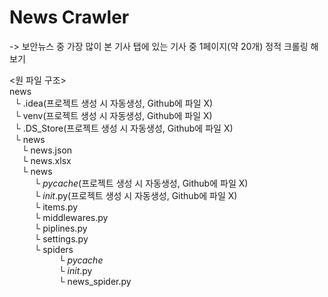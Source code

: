 # News Crawler
-> 보안뉴스 중 가장 많이 본 기사 탭에 있는 기사 중 1페이지(약 20개) 정적 크롤링 해보기

<원 파일 구조>  
news    
&nbsp;&nbsp;└ .idea(프로젝트 생성 시 자동생성, Github에 파일 X)    
&nbsp;&nbsp;└ venv(프로젝트 생성 시 자동생성, Github에 파일 X)  
&nbsp;&nbsp;└ .DS_Store(프로젝트 생성 시 자동생성, Github에 파일 X)  
&nbsp;&nbsp;└ news   
&nbsp;&nbsp;&nbsp;&nbsp;&nbsp;└ news.json    
&nbsp;&nbsp;&nbsp;&nbsp;&nbsp;└ news.xlsx   
&nbsp;&nbsp;&nbsp;&nbsp;&nbsp;└ news  
&nbsp;&nbsp;&nbsp;&nbsp;&nbsp;&nbsp;&nbsp;&nbsp;&nbsp;&nbsp;└ _pycache_(프로젝트 생성 시 자동생성, Github에 파일 X)    
&nbsp;&nbsp;&nbsp;&nbsp;&nbsp;&nbsp;&nbsp;&nbsp;&nbsp;&nbsp;└ _init_.py(프로젝트 생성 시 자동생성, Github에 파일 X)        
&nbsp;&nbsp;&nbsp;&nbsp;&nbsp;&nbsp;&nbsp;&nbsp;&nbsp;&nbsp;└ items.py    
&nbsp;&nbsp;&nbsp;&nbsp;&nbsp;&nbsp;&nbsp;&nbsp;&nbsp;&nbsp;└ middlewares.py    
&nbsp;&nbsp;&nbsp;&nbsp;&nbsp;&nbsp;&nbsp;&nbsp;&nbsp;&nbsp;└ piplines.py    
&nbsp;&nbsp;&nbsp;&nbsp;&nbsp;&nbsp;&nbsp;&nbsp;&nbsp;&nbsp;└ settings.py    
&nbsp;&nbsp;&nbsp;&nbsp;&nbsp;&nbsp;&nbsp;&nbsp;&nbsp;&nbsp;└ spiders    
&nbsp;&nbsp;&nbsp;&nbsp;&nbsp;&nbsp;&nbsp;&nbsp;&nbsp;&nbsp;&nbsp;&nbsp;&nbsp;&nbsp;&nbsp;&nbsp;&nbsp;&nbsp;&nbsp;&nbsp;└ _pycache_  
&nbsp;&nbsp;&nbsp;&nbsp;&nbsp;&nbsp;&nbsp;&nbsp;&nbsp;&nbsp;&nbsp;&nbsp;&nbsp;&nbsp;&nbsp;&nbsp;&nbsp;&nbsp;&nbsp;&nbsp;└ _init_.py  
&nbsp;&nbsp;&nbsp;&nbsp;&nbsp;&nbsp;&nbsp;&nbsp;&nbsp;&nbsp;&nbsp;&nbsp;&nbsp;&nbsp;&nbsp;&nbsp;&nbsp;&nbsp;&nbsp;&nbsp;└ news_spider.py  

